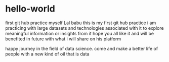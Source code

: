 # hello-world
first git hub practice
myself Lal babu
this is my first git hub practice
i am practicing with large datasets and technologies associated with it 
to explore meaningful information or insights from it
hope you all like it and will be benefited in future with what i will share 
on his platform

happy journey in the field of data science. come and make a better life of
people with a new kind of oil that is data
